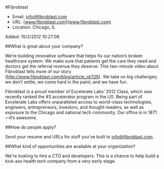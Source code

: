 
#Fibroblast

* Email: [info@fibroblast.com](mailto:info@fibroblast.com)
* URL: [www.fibroblast.com](www.fibroblast.com)
* Location: Chicago, IL

Added: 10/2/2012 10:27:06

##What is great about your company?

We’re building innovative software that helps fix our nation’s broken healthcare system.  We make sure that patients get the care they need and doctors get the referral revenue they deserve.  This two-minute video about Fibroblast tells more of our story (http://www.fibroblast.com/blog/article_id/126).  We take on big challenges; we don’t settle; we come hard in the paint; and we have fun.



Fibroblast is a proud member of Excelerate Labs’ 2012 Class, which was recently ranked the #3 accelerator program in the US.  Being part of Excelerate Labs offers unparalleled access to world-class technologists, engineers, entrepreneurs, investors, and thought-leaders, as well as exposure to the Chicago and national tech community.  Our office is in 1871—it’s awesome.



##How do people apply?

Send your resume and URLs for stuff you’ve built to info@fibroblast.com.

##What kind of opportunities are available at your organization?

We're looking to hire a CTO and developers.  This is a chance to help build a kick-ass health tech company from a very early stage.

    